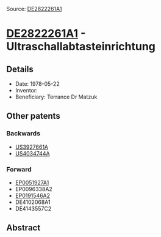 Source: [DE2822261A1](https://patents.google.com/patent/DE2822261A1)

# [DE2822261A1](DE2822261A1.md) - Ultraschallabtasteinrichtung

## Details

* Date: 1978-05-22
* Inventor: 
* Beneficiary: Terrance Dr Matzuk

## Other patents

### Backwards
 * [US3927661A](US3927661A.md)
 * [US4034744A](US4034744A.md)
### Forward
 * [EP0051927A1](EP0051927A1.md)
 * EP0096338A2
 * [EP0191546A2](EP0191546A2.md)
 * DE4102068A1
 * DE4143557C2
## Abstract

